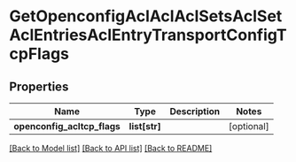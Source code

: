 # GetOpenconfigAclAclAclSetsAclSetAclEntriesAclEntryTransportConfigTcpFlags

## Properties
Name | Type | Description | Notes
------------ | ------------- | ------------- | -------------
**openconfig_acltcp_flags** | **list[str]** |  | [optional] 

[[Back to Model list]](../README.md#documentation-for-models) [[Back to API list]](../README.md#documentation-for-api-endpoints) [[Back to README]](../README.md)


